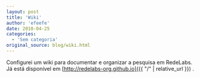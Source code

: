```yaml
---
layout: post
title: 'Wiki'
author: 'efeefe'
date: 2010-04-25
categories:
  - 'Sem categoria'
original_source: blog/wiki.html
---
```


Configurei um wiki para documentar e organizar a pesquisa em RedeLabs. Já está disponível em [http://redelabs-org.github.io]({{ "/" \| relative_url }}) .
